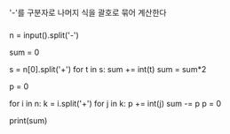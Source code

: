 ###
'-'를 구분자로 나머지 식을 괄호로 묶어 계산한다
###

n = input().split('-')

sum = 0

s = n[0].split('+')
for t in s:
	sum += int(t)
sum = sum*2

p = 0

for i in n:
	k = i.split('+')
	for j in k:
			p += int(j)
	sum -= p
	p = 0

print(sum)
